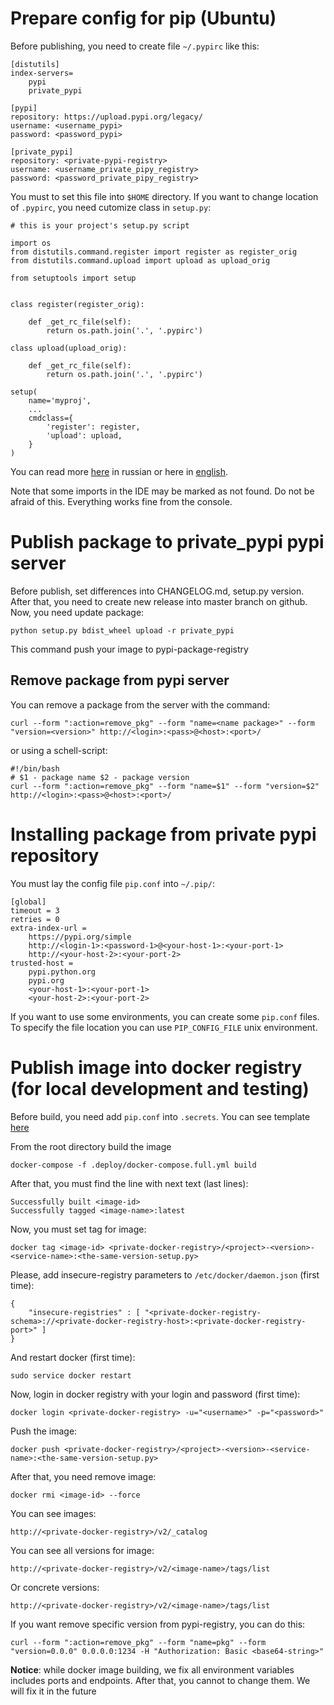 # Prepare config for pip (Ubuntu)

Before publishing, you need to create file `~/.pypirc` like this:

    [distutils]
    index-servers=
        pypi
        private_pypi
    
    [pypi]
    repository: https://upload.pypi.org/legacy/ 
    username: <username_pypi>
    password: <password_pypi>
    
    [private_pypi]
    repository: <private-pypi-registry>
    username: <username_private_pipy_registry>
    password: <password_private_pipy_registry>
    
You must to set this file into `$HOME` directory. If you want to change location of `.pypirc`, you need cutomize class in `setup.py`:

    # this is your project's setup.py script

    import os
    from distutils.command.register import register as register_orig
    from distutils.command.upload import upload as upload_orig

    from setuptools import setup


    class register(register_orig):

        def _get_rc_file(self):
            return os.path.join('.', '.pypirc')

    class upload(upload_orig):

        def _get_rc_file(self):
            return os.path.join('.', '.pypirc')

    setup(
        name='myproj',
        ...
        cmdclass={
            'register': register,
            'upload': upload,
        }
    )
    
You can read more [here](https://ru.stackoverflow.com/questions/1228778/%d0%9a%d0%b0c%d1%82%d0%be%d0%bc%d0%bd%d1%8b%d0%b9-%d0%bf%d1%83%d1%82%d1%8c-%d0%b4%d0%be-pypirc) in russian or here in [english](https://stackoverflow.com/questions/37845125/custom-location-for-pypirc-file).

Note that some imports in the IDE may be marked as not found. Do not be afraid of this. Everything works fine from the console.

# Publish package to private_pypi pypi server

Before publish, set differences into CHANGELOG.md, setup.py version. After that, you need to create new release into master branch on 
github. Now, you need update package:

    python setup.py bdist_wheel upload -r private_pypi
    
This command push your image to pypi-package-registry

## Remove package from pypi server

You can remove a package from the server with the command:

    curl --form ":action=remove_pkg" --form "name=<name package>" --form "version=<version>" http://<login>:<pass>@<host>:<port>/

or using a schell-script:

    #!/bin/bash
    # $1 - package name $2 - package version
    curl --form ":action=remove_pkg" --form "name=$1" --form "version=$2" http://<login>:<pass>@<host>:<port>/



# Installing package from private pypi repository

You must lay the config file `pip.conf` into `~/.pip/`:

    [global]	
    timeout = 3
    retries = 0
    extra-index-url =
        https://pypi.org/simple
        http://<login-1>:<password-1>@<your-host-1>:<your-port-1>
        http://<your-host-2>:<your-port-2>
    trusted-host = 
        pypi.python.org
        pypi.org
        <your-host-1>:<your-port-1>
        <your-host-2>:<your-port-2>
        
If you want to use some environments, you can create some `pip.conf` files. To specify the file location you can use `PIP_CONFIG_FILE` unix environment.

# Publish image into docker registry (for local development and testing)

Before build, you need add `pip.conf` into `.secrets`. You can see template [here](https://github.com/Hedgehogues/docker-compose-deploy/blob/master/.deploy/.secrets/pip.conf)

From the root directory build the image

    docker-compose -f .deploy/docker-compose.full.yml build
    
After that, you must find the line with next text (last lines):

    Successfully built <image-id>
    Successfully tagged <image-name>:latest
    
Now, you must set tag for image:

    docker tag <image-id> <private-docker-registry>/<project>-<version>-<service-name>:<the-same-version-setup.py>
    
Please, add insecure-registry parameters to `/etc/docker/daemon.json` (first time):

    {
        "insecure-registries" : [ "<private-docker-registry-schema>://<private-docker-registry-host>:<private-docker-registry-port>" ]
    }
    
And restart docker (first time):

    sudo service docker restart

Now, login in docker registry with your login and password (first time):

    docker login <private-docker-registry> -u="<username>" -p="<password>"
    
Push the image:

    docker push <private-docker-registry>/<project>-<version>-<service-name>:<the-same-version-setup.py>
    
After that, you need remove image:

    docker rmi <image-id> --force

You can see images:

    http://<private-docker-registry>/v2/_catalog
    
You can see all versions for image:

    http://<private-docker-registry>/v2/<image-name>/tags/list
 
Or concrete versions:

    http://<private-docker-registry>/v2/<image-name>/tags/list
    
If you want remove specific version from pypi-registry, you can do this:

    curl --form ":action=remove_pkg" --form "name=pkg" --form "version=0.0.0" 0.0.0.0:1234 -H "Authorization: Basic <base64-string>"

    
**Notice**: while docker image building, we fix all environment variables includes ports and endpoints. After that, you cannot to change them. We will fix it in the future
